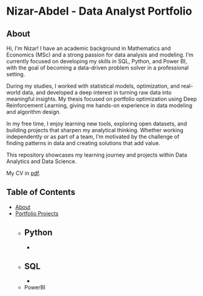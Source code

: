 # Nizar-Abdel - Data Analyst Portfolio
## About
Hi, I'm Nizar! I have an academic background in Mathematics and Economics (MSc) and a strong passion for data analysis and modeling. I’m currently focused on developing my skills in SQL, Python, and Power BI, with the goal of becoming a data-driven problem solver in a professional setting.

During my studies, I worked with statistical models, optimization, and real-world data, and developed a deep interest in turning raw data into meaningful insights. My thesis focused on portfolio optimization using Deep Reinforcement Learning, giving me hands-on experience in data modeling and algorithm design.

In my free time, I enjoy learning new tools, exploring open datasets, and building projects that sharpen my analytical thinking. Whether working independently or as part of a team, I’m motivated by the challenge of finding patterns in data and creating solutions that add value.

This repository showcases my learning journey and projects within Data Analytics and Data Science.

My CV in [pdf](https://github.com/Nizar1995/Nizar-Abdel/blob/main/CV(English).pdf).

## Table of Contents
- [About](https://github.com/Nizar1995/Nizar-Abdel/Data-Analysis-Portfolio/blob/main/README.md#about)
- [Portfolio Projects](https://github.com/Nizar1995/Nizar-Abdel/Data-Analysis-Portfolio/blob/main/README.md#portfolio-projects)
  - Python
    - 
    - 
  - SQL
    - 
    - 
  - PowerBI

